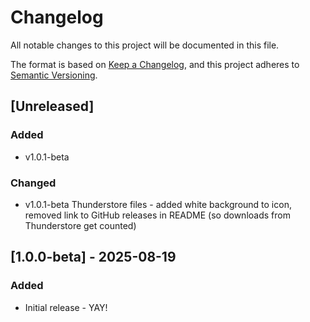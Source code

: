 # Changelog

All notable changes to this project will be documented in this file.

The format is based on [Keep a Changelog](https://keepachangelog.com/en/1.1.0/),
and this project adheres to [Semantic Versioning](https://semver.org/spec/v2.0.0.html).

## [Unreleased]

### Added

- v1.0.1-beta 

### Changed

- v1.0.1-beta Thunderstore files - added white background to icon, removed link to GitHub releases in README (so downloads from Thunderstore get counted)

## [1.0.0-beta] - 2025-08-19

### Added

- Initial release - YAY!